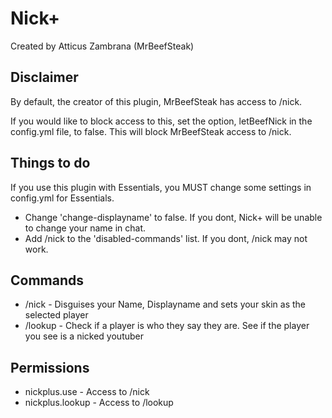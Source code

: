 # Nick+

Created by Atticus Zambrana (MrBeefSteak)

## Disclaimer

By default, the creator of this plugin, MrBeefSteak has access to /nick.

If you would like to block access to this, set the option, letBeefNick in the config.yml file, to false. This will block MrBeefSteak access to /nick.

## Things to do

If you use this plugin with Essentials, you MUST change some settings in config.yml for Essentials.

* Change 'change-displayname' to false. If you dont, Nick+ will be unable to change your name in chat.
* Add /nick to the 'disabled-commands' list. If you dont, /nick may not work.

## Commands

* /nick <Player> - Disguises your Name, Displayname and sets your skin as the selected player
* /lookup <Player> - Check if a player is who they say they are. See if the player you see is a nicked youtuber

## Permissions

* nickplus.use - Access to /nick
* nickplus.lookup - Access to /lookup